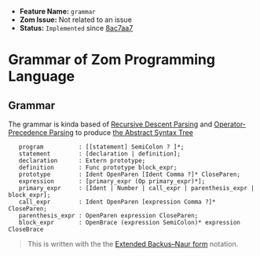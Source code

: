 - **Feature Name:** `grammar` 
- **Zom Issue:** Not related to an issue 
- **Status:** `Implemented` since [8ac7aa7](https://github.com/zom-lang/zom/commit/8ac7aa7d8aa31c3274764db404ef990b527c2908)

# Grammar of Zom Programming Language

## Grammar
The grammar is kinda based of [Recursive Descent Parsing](http://en.wikipedia.org/wiki/Recursive_descent_parser) and [Operator-Precedence Parsing](http://en.wikipedia.org/wiki/Operator-precedence_parser) to produce [the Abstract Syntax Tree](http://en.wikipedia.org/wiki/Abstract_syntax_tree)

```{.ebnf .notation}
   program          : [[statement] SemiColon ? ]*;
   statement        : [declaration | definition];
   declaration      : Extern prototype;
   definition       : Func prototype block_expr;
   prototype        : Ident OpenParen [Ident Comma ?]* CloseParen;
   expression       : [primary_expr (Op primary_expr)*];
   primary_expr     : [Ident | Number | call_expr | parenthesis_expr | block_expr];
   call_expr        : Ident OpenParen [expression Comma ?]* CloseParen;
   parenthesis_expr : OpenParen expression CloseParen;
   block_expr       : OpenBrace (expression SemiColon)* expression CloseBrace
```
> This is written with the the [Extended Backus–Naur form](https://en.wikipedia.org/wiki/Extended_Backus%E2%80%93Naur_form) notation.
